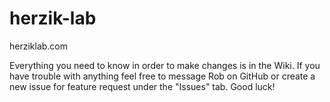 # herzik-lab
herziklab.com

Everything you need to know in order to make changes is in the Wiki. If you have trouble with anything feel free to message Rob on GitHub or create a new issue for feature request under the "Issues" tab. Good luck!
